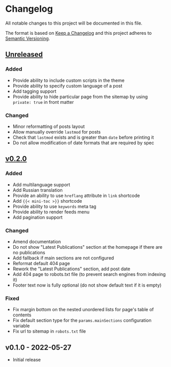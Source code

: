 # Changelog

All notable changes to this project will be documented in this file.

The format is based on [Keep a Changelog](https://keepachangelog.com/en/1.0.0/)
and this project adheres to [Semantic Versioning](https://semver.org/spec/v2.0.0.html).

## [Unreleased](https://github.com/sergeyklay/gohugo-theme-ed/compare/v0.2.0...HEAD)

### Added

- Provide ability to include custom scripts in the theme
- Provide ability to specify custom language of a post
- Add tagging support
- Provide ability to hide particular page from the sitemap by using
  `private: true` in front matter

### Changed

- Minor reformatting of posts layout
- Allow manually override `lastmod` for posts
- Check that `lastmod` exists and is greater than `date` before printing it
- Do not allow modification of date formats that are required by spec

## [v0.2.0](https://github.com/sergeyklay/gohugo-theme-ed/compare/v0.1.0...v0.2.0)

### Added

- Add multilanguage support
- Add Russian translation
- Provide an ability to use `hreflang` attribute in `link` shortcode
- Add `{{< mini-toc >}}` shortcode
- Provide ability to use `keywords` meta tag
- Provide ability to render feeds menu
- Add pagination support

### Changed

- Amend documentation
- Do not show "Latest Publications" section at the homepage if there are no publications
- Add fallback if main sections are not configured
- Reformat default 404 page
- Rework the "Latest Publications" section, add post date
- Add 404 page to robots.txt file (to prevent search engines from indexing it)
- Footer text now is fully optional (do not show default text if it is empty)

### Fixed

- Fix margin bottom on the nested unordered lists for page's table of contents
- Fix default section type for the `params.mainSections` configuration variable
- Fix url to sitemap in `robots.txt` file

## v0.1.0 - 2022-05-27

- Initial release

